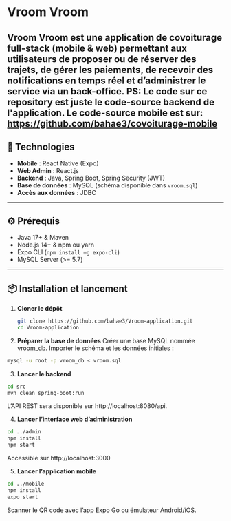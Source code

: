 # Vroom Vroom

**Vroom Vroom** est une application de covoiturage full-stack (mobile & web) permettant aux utilisateurs de proposer ou de réserver des trajets, de gérer les paiements, de recevoir des notifications en temps réel et d’administrer le service via un back-office.
**PS:** Le code sur ce repository est juste le code-source backend de l'application. Le code-source mobile est sur: https://github.com/bahae3/covoiturage-mobile
---

## 🚀 Technologies

- **Mobile** : React Native (Expo)  
- **Web Admin** : React.js  
- **Backend** : Java, Spring Boot, Spring Security (JWT)  
- **Base de données** : MySQL (schéma disponible dans `vroom.sql`)  
- **Accès aux données** : JDBC  

---

## ⚙️ Prérequis

- Java 17+ & Maven  
- Node.js 14+ & npm ou yarn  
- Expo CLI (`npm install –g expo-cli`)  
- MySQL Server (>= 5.7)

---

## 📦 Installation et lancement

1. **Cloner le dépôt**  
   ```bash
   git clone https://github.com/bahae3/Vroom-application.git
   cd Vroom-application
   ```
   
2. **Préparer la base de données**
Créer une base MySQL nommée vroom_db.
Importer le schéma et les données initiales :
```bash
mysql -u root -p vroom_db < vroom.sql
```

3. **Lancer le backend**
```bash
cd src
mvn clean spring-boot:run
```
L’API REST sera disponible sur http://localhost:8080/api.

4. **Lancer l’interface web d’administration**

```bash
cd ../admin
npm install
npm start
```
Accessible sur http://localhost:3000

5. **Lancer l’application mobile**

```bash
cd ../mobile
npm install
expo start
```
Scanner le QR code avec l’app Expo Go ou émulateur Android/iOS.
